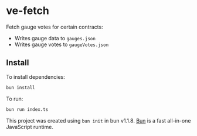 # ve-fetch

Fetch gauge votes for certain contracts:

- Writes gauge data to `gauges.json`
- Writes gauge votes to `gaugeVotes.json`

## Install

To install dependencies:

```bash
bun install
```

To run:

```bash
bun run index.ts
```

This project was created using `bun init` in bun v1.1.8. [Bun](https://bun.sh) is a fast all-in-one JavaScript runtime.
